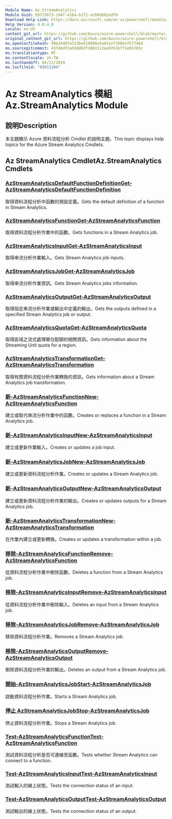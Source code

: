 ```yaml
---
Module Name: Az.StreamAnalytics
Module Guid: 59713673-194f-418a-b1f2-ac60db82edf9
Download Help Link: https://docs.microsoft.com/en-us/powershell/module/az.streamanalytics
Help Version: 4.0.4.0
Locale: en-US
content_git_url: https://github.com/Azure/azure-powershell/blob/master/src/StreamAnalytics/StreamAnalytics/help/Az.StreamAnalytics.md
original_content_git_url: https://github.com/Azure/azure-powershell/blob/master/src/StreamAnalytics/StreamAnalytics/help/Az.StreamAnalytics.md
ms.openlocfilehash: 99b24407a3236e618988a5a641ef3985e757746d
ms.sourcegitcommit: 43f4bdf2a59dd82fd881512aa9761bf72eb5703c
ms.translationtype: MT
ms.contentlocale: zh-TW
ms.lasthandoff: 04/23/2019
ms.locfileid: "93611204"
---
```

# <span data-ttu-id="6f3fa-101">Az StreamAnalytics 模組</span><span class="sxs-lookup"><span data-stu-id="6f3fa-101">Az.StreamAnalytics Module</span></span>
## <span data-ttu-id="6f3fa-102">說明</span><span class="sxs-lookup"><span data-stu-id="6f3fa-102">Description</span></span>
<span data-ttu-id="6f3fa-103">本主題顯示 Azure 資料流程分析 Cmdlet 的說明主題。</span><span class="sxs-lookup"><span data-stu-id="6f3fa-103">This topic displays help topics for the Azure Stream Analytics Cmdlets.</span></span>

## <span data-ttu-id="6f3fa-104">Az StreamAnalytics Cmdlet</span><span class="sxs-lookup"><span data-stu-id="6f3fa-104">Az.StreamAnalytics Cmdlets</span></span>
### [<span data-ttu-id="6f3fa-105">AzStreamAnalyticsDefaultFunctionDefinition</span><span class="sxs-lookup"><span data-stu-id="6f3fa-105">Get-AzStreamAnalyticsDefaultFunctionDefinition</span></span>](Get-AzStreamAnalyticsDefaultFunctionDefinition.md)
<span data-ttu-id="6f3fa-106">取得資料流程分析中函數的預設定義。</span><span class="sxs-lookup"><span data-stu-id="6f3fa-106">Gets the default definition of a function in Stream Analytics.</span></span>

### [<span data-ttu-id="6f3fa-107">AzStreamAnalyticsFunction</span><span class="sxs-lookup"><span data-stu-id="6f3fa-107">Get-AzStreamAnalyticsFunction</span></span>](Get-AzStreamAnalyticsFunction.md)
<span data-ttu-id="6f3fa-108">取得資料流程分析作業中的函數。</span><span class="sxs-lookup"><span data-stu-id="6f3fa-108">Gets functions in a Stream Analytics job.</span></span>

### [<span data-ttu-id="6f3fa-109">AzStreamAnalyticsInput</span><span class="sxs-lookup"><span data-stu-id="6f3fa-109">Get-AzStreamAnalyticsInput</span></span>](Get-AzStreamAnalyticsInput.md)
<span data-ttu-id="6f3fa-110">取得串流分析作業輸入。</span><span class="sxs-lookup"><span data-stu-id="6f3fa-110">Gets Stream Analytics job inputs.</span></span>

### [<span data-ttu-id="6f3fa-111">AzStreamAnalyticsJob</span><span class="sxs-lookup"><span data-stu-id="6f3fa-111">Get-AzStreamAnalyticsJob</span></span>](Get-AzStreamAnalyticsJob.md)
<span data-ttu-id="6f3fa-112">取得串流分析作業資訊。</span><span class="sxs-lookup"><span data-stu-id="6f3fa-112">Gets Stream Analytics jobs information.</span></span>

### [<span data-ttu-id="6f3fa-113">AzStreamAnalyticsOutput</span><span class="sxs-lookup"><span data-stu-id="6f3fa-113">Get-AzStreamAnalyticsOutput</span></span>](Get-AzStreamAnalyticsOutput.md)
<span data-ttu-id="6f3fa-114">取得指定串流分析作業或輸出中定義的輸出。</span><span class="sxs-lookup"><span data-stu-id="6f3fa-114">Gets the outputs defined in a specified Stream Analytics job or output.</span></span>

### [<span data-ttu-id="6f3fa-115">AzStreamAnalyticsQuota</span><span class="sxs-lookup"><span data-stu-id="6f3fa-115">Get-AzStreamAnalyticsQuota</span></span>](Get-AzStreamAnalyticsQuota.md)
<span data-ttu-id="6f3fa-116">取得區域之流式處理單位配額的相關資訊。</span><span class="sxs-lookup"><span data-stu-id="6f3fa-116">Gets information about the Streaming Unit quota for a region.</span></span>

### [<span data-ttu-id="6f3fa-117">AzStreamAnalyticsTransformation</span><span class="sxs-lookup"><span data-stu-id="6f3fa-117">Get-AzStreamAnalyticsTransformation</span></span>](Get-AzStreamAnalyticsTransformation.md)
<span data-ttu-id="6f3fa-118">取得有關資料流程分析作業轉換的資訊。</span><span class="sxs-lookup"><span data-stu-id="6f3fa-118">Gets information about a Stream Analytics job transformation.</span></span>

### [<span data-ttu-id="6f3fa-119">新-AzStreamAnalyticsFunction</span><span class="sxs-lookup"><span data-stu-id="6f3fa-119">New-AzStreamAnalyticsFunction</span></span>](New-AzStreamAnalyticsFunction.md)
<span data-ttu-id="6f3fa-120">建立或取代串流分析作業中的函數。</span><span class="sxs-lookup"><span data-stu-id="6f3fa-120">Creates or replaces a function in a Stream Analytics job.</span></span>

### [<span data-ttu-id="6f3fa-121">新-AzStreamAnalyticsInput</span><span class="sxs-lookup"><span data-stu-id="6f3fa-121">New-AzStreamAnalyticsInput</span></span>](New-AzStreamAnalyticsInput.md)
<span data-ttu-id="6f3fa-122">建立或更新作業輸入。</span><span class="sxs-lookup"><span data-stu-id="6f3fa-122">Creates or updates a job input.</span></span>

### [<span data-ttu-id="6f3fa-123">新-AzStreamAnalyticsJob</span><span class="sxs-lookup"><span data-stu-id="6f3fa-123">New-AzStreamAnalyticsJob</span></span>](New-AzStreamAnalyticsJob.md)
<span data-ttu-id="6f3fa-124">建立或更新資料流程分析作業。</span><span class="sxs-lookup"><span data-stu-id="6f3fa-124">Creates or updates a Stream Analytics job.</span></span>

### [<span data-ttu-id="6f3fa-125">新-AzStreamAnalyticsOutput</span><span class="sxs-lookup"><span data-stu-id="6f3fa-125">New-AzStreamAnalyticsOutput</span></span>](New-AzStreamAnalyticsOutput.md)
<span data-ttu-id="6f3fa-126">建立或更新資料流程分析作業的輸出。</span><span class="sxs-lookup"><span data-stu-id="6f3fa-126">Creates or updates outputs for a Stream Analytics job.</span></span>

### [<span data-ttu-id="6f3fa-127">新-AzStreamAnalyticsTransformation</span><span class="sxs-lookup"><span data-stu-id="6f3fa-127">New-AzStreamAnalyticsTransformation</span></span>](New-AzStreamAnalyticsTransformation.md)
<span data-ttu-id="6f3fa-128">在作業內建立或更新轉換。</span><span class="sxs-lookup"><span data-stu-id="6f3fa-128">Creates or updates a transformation within a job.</span></span>

### [<span data-ttu-id="6f3fa-129">移除-AzStreamAnalyticsFunction</span><span class="sxs-lookup"><span data-stu-id="6f3fa-129">Remove-AzStreamAnalyticsFunction</span></span>](Remove-AzStreamAnalyticsFunction.md)
<span data-ttu-id="6f3fa-130">從資料流程分析作業中刪除函數。</span><span class="sxs-lookup"><span data-stu-id="6f3fa-130">Deletes a function from a Stream Analytics job.</span></span>

### [<span data-ttu-id="6f3fa-131">移除-AzStreamAnalyticsInput</span><span class="sxs-lookup"><span data-stu-id="6f3fa-131">Remove-AzStreamAnalyticsInput</span></span>](Remove-AzStreamAnalyticsInput.md)
<span data-ttu-id="6f3fa-132">從資料流程分析作業中刪除輸入。</span><span class="sxs-lookup"><span data-stu-id="6f3fa-132">Deletes an input from a Stream Analytics job.</span></span>

### [<span data-ttu-id="6f3fa-133">移除-AzStreamAnalyticsJob</span><span class="sxs-lookup"><span data-stu-id="6f3fa-133">Remove-AzStreamAnalyticsJob</span></span>](Remove-AzStreamAnalyticsJob.md)
<span data-ttu-id="6f3fa-134">移除資料流程分析作業。</span><span class="sxs-lookup"><span data-stu-id="6f3fa-134">Removes a Stream Analytics job.</span></span>

### [<span data-ttu-id="6f3fa-135">移除-AzStreamAnalyticsOutput</span><span class="sxs-lookup"><span data-stu-id="6f3fa-135">Remove-AzStreamAnalyticsOutput</span></span>](Remove-AzStreamAnalyticsOutput.md)
<span data-ttu-id="6f3fa-136">刪除資料流程分析作業的輸出。</span><span class="sxs-lookup"><span data-stu-id="6f3fa-136">Deletes an output from a Stream Analytics job.</span></span>

### [<span data-ttu-id="6f3fa-137">開始-AzStreamAnalyticsJob</span><span class="sxs-lookup"><span data-stu-id="6f3fa-137">Start-AzStreamAnalyticsJob</span></span>](Start-AzStreamAnalyticsJob.md)
<span data-ttu-id="6f3fa-138">啟動資料流程分析作業。</span><span class="sxs-lookup"><span data-stu-id="6f3fa-138">Starts a Stream Analytics job.</span></span>

### [<span data-ttu-id="6f3fa-139">停止 AzStreamAnalyticsJob</span><span class="sxs-lookup"><span data-stu-id="6f3fa-139">Stop-AzStreamAnalyticsJob</span></span>](Stop-AzStreamAnalyticsJob.md)
<span data-ttu-id="6f3fa-140">停止資料流程分析作業。</span><span class="sxs-lookup"><span data-stu-id="6f3fa-140">Stops a Stream Analytics job.</span></span>

### [<span data-ttu-id="6f3fa-141">Test-AzStreamAnalyticsFunction</span><span class="sxs-lookup"><span data-stu-id="6f3fa-141">Test-AzStreamAnalyticsFunction</span></span>](Test-AzStreamAnalyticsFunction.md)
<span data-ttu-id="6f3fa-142">測試資料流程分析是否可連線至函數。</span><span class="sxs-lookup"><span data-stu-id="6f3fa-142">Tests whether Stream Analytics can connect to a function.</span></span>

### [<span data-ttu-id="6f3fa-143">Test-AzStreamAnalyticsInput</span><span class="sxs-lookup"><span data-stu-id="6f3fa-143">Test-AzStreamAnalyticsInput</span></span>](Test-AzStreamAnalyticsInput.md)
<span data-ttu-id="6f3fa-144">測試輸入的線上狀態。</span><span class="sxs-lookup"><span data-stu-id="6f3fa-144">Tests the connection status of an input.</span></span>

### [<span data-ttu-id="6f3fa-145">Test-AzStreamAnalyticsOutput</span><span class="sxs-lookup"><span data-stu-id="6f3fa-145">Test-AzStreamAnalyticsOutput</span></span>](Test-AzStreamAnalyticsOutput.md)
<span data-ttu-id="6f3fa-146">測試輸出的線上狀態。</span><span class="sxs-lookup"><span data-stu-id="6f3fa-146">Tests the connection status of an output.</span></span>

